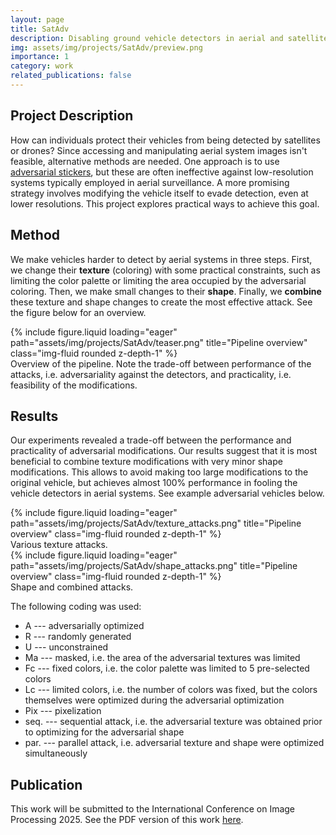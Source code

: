 ```yaml
---
layout: page
title: SatAdv
description: Disabling ground vehicle detectors in aerial and satellite imagery.
img: assets/img/projects/SatAdv/preview.png
importance: 1
category: work
related_publications: false
---
```


## Project Description

How can individuals protect their vehicles from being detected by satellites or drones? Since accessing and manipulating aerial system images isn't feasible, alternative methods are needed. One approach is to use [adversarial stickers](https://arxiv.org/abs/2108.11765), but these are often ineffective against low-resolution systems typically employed in aerial surveillance. A more promising strategy involves modifying the vehicle itself to evade detection, even at lower resolutions. This project explores practical ways to achieve this goal.

## Method

We make vehicles harder to detect by aerial systems in three steps. First, we change their **texture** (coloring) with some practical constraints, such as limiting the color palette or limiting the area occupied by the adversarial coloring. Then, we make small changes to their **shape**. Finally, we **combine** these texture and shape changes to create the most effective attack. See the figure below for an overview.

<div class="row">
    <div class="col-sm mt-3 mt-md-0">
        {% include figure.liquid loading="eager" path="assets/img/projects/SatAdv/teaser.png" title="Pipeline overview" class="img-fluid rounded z-depth-1" %}
    </div>
</div>
<div class="caption">
    Overview of the pipeline. Note the trade-off between performance of the attacks, i.e. adversariality against the detectors, and practicality, i.e. feasibility of the modifications.
</div>

## Results

Our experiments revealed a trade-off between the performance and practicality of adversarial modifications. Our results suggest that it is most beneficial to combine texture modifications with very minor shape modifications. This allows to avoid making too large modifications to the original vehicle, but achieves almost 100% performance in fooling the vehicle detectors in aerial systems. See example adversarial vehicles below.

<div class="row">
    <div class="col-sm mt-3 mt-md-0">
        {% include figure.liquid loading="eager" path="assets/img/projects/SatAdv/texture_attacks.png" title="Pipeline overview" class="img-fluid rounded z-depth-1" %}
    </div>
</div>
<div class="caption">
    Various texture attacks.
</div>

<div class="row">
    <div class="col-sm mt-3 mt-md-0">
        {% include figure.liquid loading="eager" path="assets/img/projects/SatAdv/shape_attacks.png" title="Pipeline overview" class="img-fluid rounded z-depth-1" %}
    </div>
</div>
<div class="caption">
    Shape and combined attacks.
</div>

The following coding was used:
- A --- adversarially optimized
- R --- randomly generated
- U --- unconstrained
- Ma --- masked, i.e. the area of the adversarial textures was limited
- Fc --- fixed colors, i.e. the color palette was limited to 5 pre-selected colors
- Lc --- limited colors, i.e. the number of colors was fixed, but the colors themselves were optimized during the adversarial optimization
- Pix --- pixelization
- seq. --- sequential attack, i.e. the adversarial texture was obtained prior to optimizing for the adversarial shape
- par. --- parallel attack, i.e. adversarial texture and shape were optimized simultaneously

## Publication

<!-- [Download PDF](../../assets/pdf/CV.pdf) -->
This work will be submitted to the International Conference on Image Processing 2025. See the PDF version of this work [here](../../assets/pdf/SatAdv.pdf).